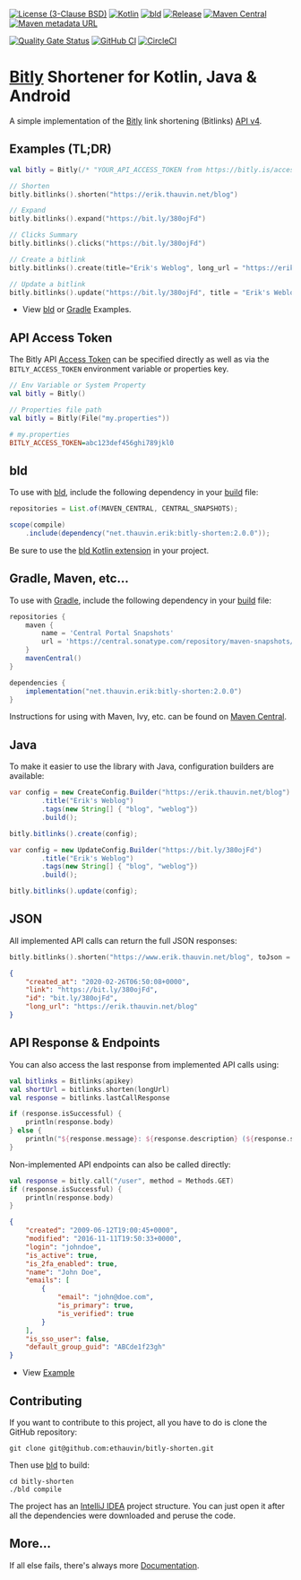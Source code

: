 [![License (3-Clause BSD)](https://img.shields.io/badge/license-BSD%203--Clause-blue.svg?style=flat-square)](https://opensource.org/licenses/BSD-3-Clause)
[![Kotlin](https://img.shields.io/badge/kotlin-2.2.0-7f52ff)](https://kotlinlang.org/)
[![bld](https://img.shields.io/badge/2.2.1-FA9052?label=bld&labelColor=2392FF)](https://rife2.com/bld)
[![Release](https://img.shields.io/github/release/ethauvin/bitly-shorten.svg)](https://github.com/ethauvin/bitly-shorten/releases/latest)
[![Maven Central](https://img.shields.io/maven-central/v/net.thauvin.erik/bitly-shorten.svg?color=blue)](https://central.sonatype.com/artifact/net.thauvin.erik/bitly-shorten)
[![Maven metadata URL](https://img.shields.io/maven-metadata/v?metadataUrl=https%3A%2F%2Fcentral.sonatype.com%2Frepository%2Fmaven-snapshots%2Fnet%2Fthauvin%2Ferik%2Fbitly-shorten%2Fmaven-metadata.xml&label=snapshot)](https://github.com/ethauvin/bitly-shorten/packages/2260734/versions)


[![Quality Gate Status](https://sonarcloud.io/api/project_badges/measure?project=ethauvin_bitly-shorten&metric=alert_status)](https://sonarcloud.io/dashboard?id=ethauvin_bitly-shorten)
[![GitHub CI](https://github.com/ethauvin/bitly-shorten/actions/workflows/bld.yml/badge.svg)](https://github.com/ethauvin/bitly-shorten/actions/workflows/bld.yml)
[![CircleCI](https://circleci.com/gh/ethauvin/bitly-shorten/tree/master.svg?style=shield)](https://circleci.com/gh/ethauvin/bitly-shorten/tree/master)

# [Bitly](https://dev.bitly.com/v4/) Shortener for Kotlin, Java & Android

A simple implementation of the [Bitly](https://bit.ly/) link shortening (Bitlinks) [API v4](https://dev.bitly.com/api-reference).

## Examples (TL;DR)

```kotlin
val bitly = Bitly(/* "YOUR_API_ACCESS_TOKEN from https://bitly.is/accesstoken" */)

// Shorten
bitly.bitlinks().shorten("https://erik.thauvin.net/blog")

// Expand
bitly.bitlinks().expand("https://bit.ly/380ojFd")

// Clicks Summary
bitly.bitlinks().clicks("https://bit.ly/380ojFd")

// Create a bitlink
bitly.bitlinks().create(title="Erik's Weblog", long_url = "https://erik.thauvin.net/blog/")

// Update a bitlink
bitly.bitlinks().update("https://bit.ly/380ojFd", title = "Erik's Weblog", tags = arrayOf("blog", "weblog"))
```

- View [bld](https://github.com/ethauvin/bitly-shorten/blob/master/examples/bld) or [Gradle](https://github.com/ethauvin/bitly-shorten/blob/master/examples/gradle) Examples.

## API Access Token

The Bitly API [Access Token](https://bitly.is/accesstoken) can be specified directly as well as via the `BITLY_ACCESS_TOKEN` environment variable or properties key.

```kotlin
// Env Variable or System Property
val bitly = Bitly()

// Properties file path
val bitly = Bitly(File("my.properties"))

```

```ini
# my.properties
BITLY_ACCESS_TOKEN=abc123def456ghi789jkl0
```

## bld

To use with [bld](https://rife2.com/bld), include the following dependency in your [build](https://github.com/ethauvin/bitly-shorten/blob/master/examples/bld/src/bld/java/com/example/ExampleBuild.java) file:

```java
repositories = List.of(MAVEN_CENTRAL, CENTRAL_SNAPSHOTS);

scope(compile)
    .include(dependency("net.thauvin.erik:bitly-shorten:2.0.0"));
```

Be sure to use the [bld Kotlin extension](https://github.com/rife2/bld-kotlin) in your project.

## Gradle, Maven, etc…

To use with [Gradle](https://gradle.org/), include the following dependency in your [build](https://github.com/ethauvin/bitly-shorten/blob/master/examples/gradle/build.gradle.kts) file:

```gradle
repositories {
    maven {
        name = 'Central Portal Snapshots'
        url = 'https://central.sonatype.com/repository/maven-snapshots/'
    }
    mavenCentral()
}

dependencies {
    implementation("net.thauvin.erik:bitly-shorten:2.0.0")
}
```

Instructions for using with Maven, Ivy, etc. can be found on [Maven Central](https://central.sonatype.com/artifact/net.thauvin.erik/bitly-shorten).

## Java

To make it easier to use the library with Java, configuration builders are available:

```java
var config = new CreateConfig.Builder("https://erik.thauvin.net/blog")
        .title("Erik's Weblog")
        .tags(new String[] { "blog", "weblog"})
        .build();

bitly.bitlinks().create(config);
```

```java
var config = new UpdateConfig.Builder("https://bit.ly/380ojFd")
        .title("Erik's Weblog")
        .tags(new String[] { "blog", "weblog"})
        .build();

bitly.bitlinks().update(config);
```

## JSON

All implemented API calls can return the full JSON responses:

```kotlin
bitly.bitlinks().shorten("https://www.erik.thauvin.net/blog", toJson = true)
```

```json
{
    "created_at": "2020-02-26T06:50:08+0000",
    "link": "https://bit.ly/380ojFd",
    "id": "bit.ly/380ojFd",
    "long_url": "https://erik.thauvin.net/blog"
}
```

## API Response & Endpoints

You can also access the last response from implemented API calls using:

```kotlin
val bitlinks = Bitlinks(apikey)
val shortUrl = bitlinks.shorten(longUrl)
val response = bitlinks.lastCallResponse

if (response.isSuccessful) {
    println(response.body)
} else {
    println("${response.message}: ${response.description} (${response.statusCode})")
}
```

Non-implemented API endpoints can also be called directly:

```kotlin
val response = bitly.call("/user", method = Methods.GET)
if (response.isSuccessful) {
    println(response.body)
}
```

```json
{
    "created": "2009-06-12T19:00:45+0000",
    "modified": "2016-11-11T19:50:33+0000",
    "login": "johndoe",
    "is_active": true,
    "is_2fa_enabled": true,
    "name": "John Doe",
    "emails": [
        {
            "email": "john@doe.com",
            "is_primary": true,
            "is_verified": true
        }
    ],
    "is_sso_user": false,
    "default_group_guid": "ABCde1f23gh"
}
```

- View [Example](https://github.com/ethauvin/bitly-shorten/blob/master/examples/bld/src/main/kotlin/com/example/BitlyRetrieve.kt)

## Contributing

If you want to contribute to this project, all you have to do is clone the GitHub
repository:

```console
git clone git@github.com:ethauvin/bitly-shorten.git
```

Then use [bld](https://rife2.com/bld) to build:

```console
cd bitly-shorten
./bld compile
```

The project has an [IntelliJ IDEA](https://www.jetbrains.com/idea/) project structure. You can just open it after all
the dependencies were downloaded and peruse the code.

## More…

If all else fails, there's always more [Documentation](https://ethauvin.github.io/bitly-shorten/).

